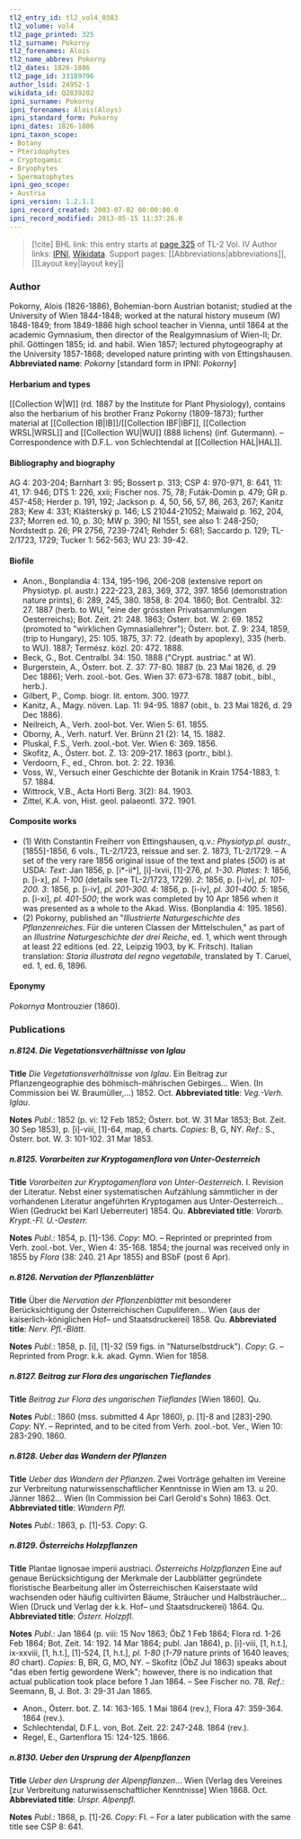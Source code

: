 ```yaml
---
tl2_entry_id: tl2_vol4_0383
tl2_volume: vol4
tl2_page_printed: 325
tl2_surname: Pokorny
tl2_forenames: Alois
tl2_name_abbrev: Pokorny
tl2_dates: 1826-1886
tl2_page_id: 33189796
author_lsid: 24952-1
wikidata_id: Q2839202
ipni_surname: Pokorny
ipni_forenames: Alois(Aloys)
ipni_standard_form: Pokorny
ipni_dates: 1826-1886
ipni_taxon_scope: 
- Botany
- Pteridophytes
- Cryptogamic
- Bryophytes
- Spermatophytes
ipni_geo_scope: 
- Austria
ipni_version: 1.2.1.1
ipni_record_created: 2003-07-02 00:00:00.0
ipni_record_modified: 2013-05-15 11:37:26.0
---
```


> [!cite] BHL link: this entry starts at [page 325](https://www.biodiversitylibrary.org/page/33189796) of TL-2 Vol. IV
> Author links: [IPNI](https://www.ipni.org/a/24952-1), [Wikidata](https://www.wikidata.org/wiki/Q2839202). Support pages: [[Abbreviations|abbreviations]], [[Layout key|layout key]]

### Author

Pokorny, Alois (1826-1886), Bohemian-born Austrian botanist; studied at the University of Wien 1844-1848; worked at the natural history museum (W) 1848-1849; from 1849-1886 high school teacher in Vienna, until 1864 at the academic Gymnasium, then director of the Realgymnasium of Wien-II; Dr. phil. Göttingen 1855; id. and habil. Wien 1857; lectured phytogeography at the University 1857-1868; developed nature printing with von Ettingshausen. 
**Abbreviated name**: *Pokorny* \[standard form in IPNI: *Pokorny*\]

#### Herbarium and types

[[Collection W|W]] (rd. 1887 by the Institute for Plant Physiology), contains also the herbarium of his brother Franz Pokorny (1809-1873); further material at [[Collection IB|IB]]/[[Collection IBF|IBF]], [[Collection WRSL|WRSL]] and [[Collection WU|WU]] (888 lichens) (inf. Gutermann). – Correspondence with D.F.L. von Schlechtendal at [[Collection HAL|HAL]].

#### Bibliography and biography

AG 4: 203-204; Barnhart 3: 95; Bossert p. 313; CSP 4: 970-971, 8: 641, 11: 41, 17: 946; DTS 1: 226, xxii; Fischer nos. 75, 78; Futák-Domin p. 479; GR p. 457-458; Herder p. 191, 192; Jackson p. 4, 50, 56, 57, 86, 263, 267; Kanitz 283; Kew 4: 331; Klášterský p. 146; LS 21044-21052; Maiwald p. 162, 204, 237; Morren ed. 10, p. 30; MW p. 390; NI 1551, see also 1: 248-250; Nordstedt p. 26; PR 2756, 7239-7241; Rehder 5: 681; Saccardo p. 129; TL-2/1723, 1729; Tucker 1: 562-563; WU 23: 39-42.

#### Biofile

- Anon., Bonplandia 4: 134, 195-196, 206-208 (extensive report on Physiotyp. pl. austr.) 222-223, 283, 369, 372, 397. 1856 (demonstration nature prints), 6: 289, 245, 380. 1858, 8: 204. 1860; Bot. Centralbl. 32: 27. 1887 (herb. to WU, "eine der grössten Privatsammlungen Oesterreichs); Bot. Zeit. 21: 248. 1863; Österr. bot. W. 2: 69. 1852 (promoted to "wirklichen Gymnasiallehrer"); Österr. bot. Z. 9: 234, 1859, (trip to Hungary), 25: 105. 1875, 37: 72. (death by apoplexy), 335 (herb. to WU). 1887; Termész. közl. 20: 472. 1888.
- Beck, G., Bot. Centralbl. 34: 150. 1888 ("Crypt. austriac." at W).
- Burgerstein, A., Österr. bot. Z. 37: 77-80. 1887 (b. 23 Mai 1826, d. 29 Dec 1886); Verh. zool.-bot. Ges. Wien 37: 673-678. 1887 (obit., bibl., herb.).
- Gilbert, P., Comp. biogr. lit. entom. 300. 1977.
- Kanitz, A., Magy. növen. Lap. 11: 94-95. 1887 (obit., b. 23 Mai 1826, d. 29 Dec 1886).
- Neilreich, A., Verh. zool-bot. Ver. Wien 5: 61. 1855.
- Oborny, A., Verh. naturf. Ver. Brünn 21 (2): 14, 15. 1882.
- Pluskal, F.S., Verh. zool.-bot. Ver. Wien 6: 369. 1856.
- Skofitz, A., Österr. bot. Z. 13: 209-217. 1863 (portr., bibl.).
- Verdoorn, F., ed., Chron. bot. 2: 22. 1936.
- Voss, W., Versuch einer Geschichte der Botanik in Krain 1754-1883, 1: 57. 1884.
- Wittrock, V.B., Acta Horti Berg. 3(2): 84. 1903.
- Zittel, K.A. von, Hist. geol. palaeontl. 372. 1901.

#### Composite works

- (1) With Constantin Freiherr von Ettingshausen, q.v.: *Physiotyp.pl. austr.*, \[1855\]-1856, 6 vols., TL-2/1723, reissue and ser. 2. 1873, TL-2/1729. – A set of the very rare 1856 original issue of the text and plates (*500*) is at USDA: *Text*: Jan 1856, p. \[i\*-ii\*\], \[i\]-lxvii, \[1\]-276, *pl. 1-30.* *Plates*: *1*: 1856, p. \[i-x\], *pl. 1-100* (details see TL-2/1723, 1729). *2*: 1856, p. \[i-iv\], *pl. 101-200.*
*3*: 1856, p. \[i-iv\], *pl. 201-300.*
*4*: 1856, p. \[i-iv\], *pl. 301-400.*
*5*: 1856, p. \[i-xi\], *pl. 401-500*; the work was completed by 10 Apr 1856 when it was presented as a whole to the Akad. Wiss. (Bonplandia 4: 195. 1856).
- (2) Pokorny, published an "*Illustrierte Naturgeschichte des Pflanzenreiches*. Für die unteren Classen der Mittelschulen," as part of an *Illustrine Naturgeschichte der drei Reiche*, ed. 1, which went through at least 22 editions (ed. 22, Leipzig 1903, by K. Fritsch). Italian translation: *Storia illustrata del regno vegetabile*, translated by T. Caruel, ed. 1, ed. 6, 1896.

#### Eponymy

*Pokornya* Montrouzier (1860).

### Publications

##### n.8124. Die Vegetationsverhältnisse von Iglau

**Title**
*Die Vegetationsverhältnisse von Iglau*. Ein Beitrag zur Pflanzengeographie des böhmisch-mährischen Gebirges... Wien. (In Commission bei W. Braumüller,...) 1852. Oct.
**Abbreviated title**: *Veg.-Verh. Iglau*.

**Notes**
*Publ*.: 1852 (p. vi: 12 Feb 1852; Österr. bot. W. 31 Mar 1853; Bot. Zeit. 30 Sep 1853), p. \[i\]-viii, \[1\]-64, map, 6 charts. *Copies*: B, G, NY.
*Ref*.: S., Österr. bot. W. 3: 101-102. 31 Mar 1853.

##### n.8125. Vorarbeiten zur Kryptogamenflora von Unter-Oesterreich

**Title**
*Vorarbeiten zur Kryptogamenflora von Unter-Oesterreich*. I. Revision der Literatur. Nebst einer systematischen Aufzählung sämmtlicher in der vorhandenen Literatur angeführten Kryptogamen aus Unter-Oesterreich... Wien (Gedruckt bei Karl Ueberreuter) 1854. Qu.
**Abbreviated title**: *Vorarb. Krypt.-Fl. U.-Oesterr.*

**Notes**
*Publ*.: 1854, p. \[1\]-136. *Copy*: MO. – Reprinted or preprinted from Verh. zool.-bot. Ver., Wien 4: 35-168. 1854; the journal was received only in 1855 by *Flora* (38: 240. 21 Apr 1855) and BSbF (post 6 Apr).

##### n.8126. Nervation der Pflanzenblätter

**Title**
Über die *Nervation der Pflanzenblätter* mit besonderer Berücksichtigung der Österreichischen Cupuliferen... Wien (aus der kaiserlich-königlichen Hof– und Staatsdruckerei) 1858. Qu.
**Abbreviated title**: *Nerv. Pfl.-Blätt.*

**Notes**
*Publ*.: 1858, p. \[i\], \[1\]-32 (59 figs. in "Naturselbstdruck"). *Copy*: G. – Reprinted from Progr. k.k. akad. Gymn. Wien for 1858.

##### n.8127. Beitrag zur Flora des ungarischen Tieflandes

**Title**
*Beitrag zur Flora des ungarischen Tieflandes* \[Wien 1860\]. Qu.

**Notes**
*Publ*.: 1860 (mss. submitted 4 Apr 1860), p. \[1\]-8 and \[283\]-290. *Copy*: NY. – Reprinted, and to be cited from Verh. zool.-bot. Ver., Wien 10: 283-290. 1860.

##### n.8128. Ueber das Wandern der Pflanzen

**Title**
*Ueber das Wandern der Pflanzen*. Zwei Vorträge gehalten im Vereine zur Verbreitung naturwissenschaftlicher Kenntnisse in Wien am 13. u 20. Jänner 1862... Wien (In Commission bei Carl Gerold's Sohn) 1863. Oct.
**Abbreviated title**: *Wandern Pfl.*

**Notes**
*Publ*.: 1863, p. \[1\]-53. *Copy*: G.

##### n.8129. Österreichs Holzpflanzen

**Title**
Plantae lignosae imperii austriaci. *Österreichs Holzpflanzen* Eine auf genaue Berücksichtigung der Merkmale der Laubblätter gegründete floristische Bearbeitung aller im Österreichischen Kaiserstaate wild wachsenden oder häufig cultivirten Bäume, Sträucher und Halbsträucher... Wien (Druck und Verlag der k.k. Hof– und Staatsdruckerei) 1864. Qu.
**Abbreviated title**: *Österr. Holzpfl.*

**Notes**
*Publ*.: Jan 1864 (p. viii: 15 Nov 1863; ÖbZ 1 Feb 1864; Flora rd. 1-26 Feb 1864; Bot. Zeit. 14: 192. 14 Mar 1864; publ. Jan 1864), p. \[i\]-viii, \[1, h.t.\], ix-xxviii, \[1, h.t.\], \[1\]-524, \[1, h.t.\], *pl. 1-80* (*1-79* nature prints of 1640 leaves; *80* chart). *Copies*: B, BR, G, MO, NY. – Skofitz (ÖbZ Jul 1863) speaks about "das eben fertig gewordene Werk"; however, there is no indication that actual publication took place before 1 Jan 1864. – See Fischer no. 78.
*Ref*.: Seemann, B, J. Bot. 3: 29-31 Jan 1865.
- Anon., Österr. bot. Z. 14: 163-165. 1 Mai 1864 (rev.), Flora 47: 359-364. 1864 (rev.).
- Schlechtendal, D.F.L. von, Bot. Zeit. 22: 247-248. 1864 (rev.).
- Regel, E., Gartenflora 15: 124-125. 1866.

##### n.8130. Ueber den Ursprung der Alpenpflanzen

**Title**
*Ueber den Ursprung der Alpenpflanzen*... Wien (Verlag des Vereines \[zur Verbreitung naturwissenschaftlicher Kenntnisse\] Wien 1868. Oct.
**Abbreviated title**: *Urspr. Alpenpfl.*

**Notes**
*Publ*.: 1868, p. \[1\]-26. *Copy*: FI. – For a later publication with the same title see CSP 8: 641.

